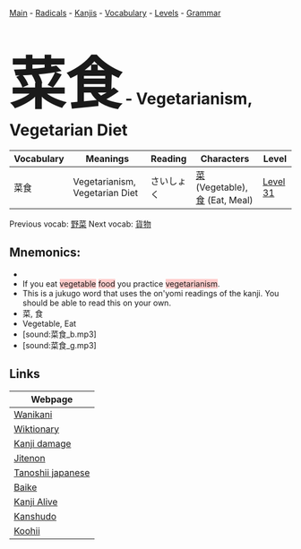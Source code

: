 <style> bigfont {font-size: 100px}</style>
[Main](../README.md) -
[Radicals](../radicals.md) -
[Kanjis](../kanjis.md) -
[Vocabulary](../vocabulary.md) -
[Levels](../levels.md) -
[Grammar](../grammar.md)
# <bigfont> 菜食</bigfont> - Vegetarianism, Vegetarian Diet 

| Vocabulary | Meanings | Reading | Characters | Level |
| --- | --- | --- | --- | --- |
| 菜食 | Vegetarianism, Vegetarian Diet | さいしょく |  [菜](../kanjis/菜.md) (Vegetable), [食](../kanjis/食.md) (Eat, Meal) | [Level 31](../levels/wk_level31.md) |

Previous vocab: [野菜](野菜.md) Next vocab: [貨物](貨物.md) 

## Mnemonics:

* 
* If you eat <span style="background-color:#ffcccb"> vegetable</span> <span style="background-color:#ffcccb"> food</span> you practice <span style="background-color:#ffcccb"> vegetarianism</span>.
* This is a jukugo word that uses the on'yomi readings of the kanji. You should be able to read this on your own.
* 菜, 食
* Vegetable, Eat
* [sound:菜食_b.mp3]
* [sound:菜食_g.mp3]


## Links 

| Webpage |
| --- |
| [Wanikani          ](https://www.wanikani.com/kanji/菜食) |
| [Wiktionary        ](https://en.wiktionary.org/wiki/菜食) |
| [Kanji damage      ](http://www.kanjidamage.com/kanji/search?utf8=✓&q=菜食) |
| [Jitenon           ](https://jitenon.com/kanji/菜食) |
| [Tanoshii japanese ](https://www.tanoshiijapanese.com/dictionary/kanji.cfm?k=菜食) |
| [Baike             ](https://baike.baidu.com/item/菜食) |
| [Kanji Alive       ](https://app.kanjialive.com/菜食) |
| [Kanshudo          ](https://www.kanshudo.com/searchmn?q=菜食) |
| [Koohii            ](https://kanji.koohii.com/study/kanji/菜食) |
